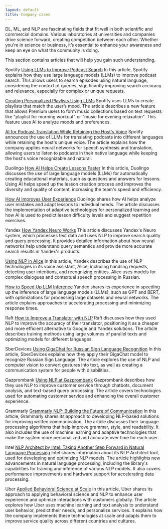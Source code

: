```yaml
---
layout: default
title: Company cases
---
```


DL, ML, and NLP are fascinating fields that fit well in both scientific and commercial domains. Various laboratories at universities and companies drive science forward, creating competition between each other. Whether you're in science or business, it’s essential to enhance your awareness and keep an eye on what the community is doing.

This section contains articles that will help you gain such understanding.

Spotify
<a href="https://engineering.atspotify.com/2022/03/introducing-natural-language-search-for-podcast-episodes/">Using LLMs to Improve Podcast Search</a>
In this article, Spotify explains how they use large language models (LLMs) to improve podcast search. This allows users to search episodes using natural language, considering the context of queries, significantly improving search accuracy and relevance, especially for complex or unique requests.

<a href="https://newsroom.spotify.com/2024-04-07/spotify-premium-users-can-now-turn-any-idea-into-a-personalized-playlist-with-ai-playlist-in-beta/">Creating Personalized Playlists Using LLMs</a>
Spotify uses LLMs to create playlists that match the user’s mood. The article describes a new feature that allows Premium users to form music collections based on text requests like "playlist for morning workout" or "music for evening relaxation". This feature uses AI to analyze moods and preferences.

<a href="https://newsroom.spotify.com/2023-09-25/ai-voice-translation-pilot-lex-fridman-dax-shepard-steven-bartlett/">AI for Podcast Translation While Retaining the Host's Voice</a>
Spotify announces the use of LLMs for translating podcasts into different languages while retaining the host's unique voice. The article explains how the company applies neural networks for speech synthesis and translation, allowing users to listen to podcasts in their native language while keeping the host's voice recognizable and natural.

Duolingo
<a href="https://blog.duolingo.com/large-language-model-duolingo-lessons/">How AI Helps Create Lessons Faster</a>
In this article, Duolingo discusses the use of large language models (LLMs) for automatically creating educational materials, such as questions and answers for lessons. Using AI helps speed up the lesson creation process and improves the diversity and quality of content, increasing the team's speed and efficiency.

<a href="https://blog.duolingo.com/ai-improves-education/">How AI Improves User Experience</a>
Duolingo shares how AI helps analyze user mistakes and adapt lessons to individual needs. The article discusses the implementation of adaptive technologies for personalized learning and how AI is used to predict lesson difficulty levels and suggest repetition exercises.

Yandex
<a href="https://habr.com/ru/companies/yandex/articles/807801/">How Yandex Neuro Works</a>
This article discusses Yandex's Neuro system, which processes text data and uses NLP to improve search quality and query processing. It provides detailed information about how neural networks help understand query semantics and provide more accurate search results in Yandex's products.

<a href="https://yandex.ru/dev/dialogs/alice/doc/nlu.html">Using NLP in Alice</a>
In this article, Yandex describes the use of NLP technologies in its voice assistant, Alice, including handling requests, detecting user intentions, and recognizing entities. Alice uses models for complex dialogues and contextual speech processing in Russian.

<a href="https://habr.com/ru/companies/yandex/articles/801119/">How to Speed Up LLM Inference</a>
Yandex shares its experience in speeding up the inference of large language models (LLMs), such as GPT and BERT, with optimizations for processing large datasets and neural networks. The article explains approaches to accelerating processing and minimizing response times.

Raft
<a href="https://habr.com/ru/companies/raft/articles/788088/">How to Improve a Translator with NLP</a>
Raft discusses how they used NLP to improve the accuracy of their translator, positioning it as a cheaper and more efficient alternative to Google and Yandex solutions. The article describes training methods using large volumes of parallel texts and optimizing models for different languages.

SberDevices
<a href="https://habr.com/ru/companies/sberdevices/articles/777578/">Using GigaChat for Russian Sign Language Recognition</a>
In this article, SberDevices explains how they apply their GigaChat model to recognize Russian Sign Language. The article explores the use of NLP and computer vision to convert gestures into text, as well as creating a communication system for people with disabilities.

Gazprombank
<a href="https://habr.com/ru/companies/gazprombank/articles/765352/">Using NLP at Gazprombank</a>
Gazprombank describes how they use NLP to improve customer service through chatbots, document analysis, and text-based query processing. The article covers technologies used for automating customer service and enhancing the overall customer experience.

Grammarly
<a href="https://habr.com/ru/companies/gazprombank/articles/765352/">Grammarly NLP: Building the Future of Communication</a>
In this article, Grammarly shares its approach to developing NLP-based solutions for improving written communication. The article discusses their language processing algorithms that help improve grammar, style, and readability. It also includes the use of machine learning and adaptive technologies that make the system more personalized and accurate over time for each user.

Intel
<a href="https://habr.com/ru/companies/gazprombank/articles/765352/">NLP Architect by Intel: Taking Another Step Forward in Natural Language Processing</a>
Intel shares information about its NLP Architect tool, used for developing and optimizing NLP models. The article highlights new advancements in natural language processing, including the library's capabilities for training and inference of various NLP models. It also covers performance improvements and hardware support for accelerating data processing.

Uber
<a href="https://habr.com/ru/companies/gazprombank/articles/765352/">Applied Behavioral Science at Scale</a>
In this article, Uber shares its approach to applying behavioral science and NLP to enhance user experience and optimize interactions with customers globally. The article explores how Uber uses machine learning and text analysis to understand user behavior, predict their needs, and personalize services. It explains how the company implements these technologies at scale and adapts them to improve service quality across different countries and cultures.
